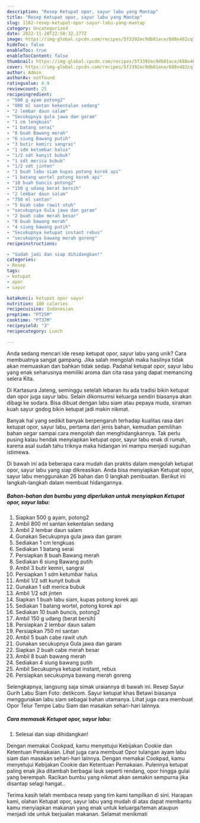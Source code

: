 ```yaml
---
description: "Resep Ketupat opor, sayur labu yang Mantap"
title: "Resep Ketupat opor, sayur labu yang Mantap"
slug: 1162-resep-ketupat-opor-sayur-labu-yang-mantap
category: Uncategorized
date: 2022-11-28T22:50:32.277Z
image: https://img-global.cpcdn.com/recipes/5f3392ec9db01ace/680x482cq70/ketupat-opor-sayur-labu-foto-resep-utama.jpg
hideToc: false
enableToc: true
enableTocContent: false
thumbnail: https://img-global.cpcdn.com/recipes/5f3392ec9db01ace/680x482cq70/ketupat-opor-sayur-labu-foto-resep-utama.jpg
cover: https://img-global.cpcdn.com/recipes/5f3392ec9db01ace/680x482cq70/ketupat-opor-sayur-labu-foto-resep-utama.jpg
author: Admin
authorAv: notfound
ratingvalue: 4.9
reviewcount: 25
recipeingredient:
- "500 g ayam potong2"
- "800 ml santan kekentalan sedang"
- "2 lembar daun salam"
- "Secukupnya gula jawa dan garam"
- "1 cm lengkuas"
- "1 batang serai"
- "8 buah Bawang merah"
- "6 siung Bawang putih"
- "3 butir kemiri sangrai"
- "1 sdm ketumbar halus"
- "1/2 sdt kunyit bubuk"
- "1 sdt merica bubuk"
- "1/2 sdt jinten"
- "1 buah labu siam kupas potong korek api"
- "1 batang wortel potong korek api"
- "10 buah buncis potong2"
- "150 g udang berat bersih"
- "2 lembar daun salam"
- "750 ml santan"
- "5 buah cabe rawit utuh"
- "secukupnya Gula jawa dan garam"
- "2 buah cabe merah besar"
- "8 buah bawang merah"
- "4 siung bawang putih"
- "Secukupnya ketupat instant rebus"
- "secukupnya bawang merah goreng"
recipeinstructions:

- "Sudah jadi dan siap dihidangkan!"
categories:
- Resep
tags:
- ketupat
- opor
- sayur

katakunci: ketupat opor sayur 
nutrition: 100 calories
recipecuisine: Indonesian
preptime: "PT25M"
cooktime: "PT37M"
recipeyield: "3"
recipecategory: Lunch

---
```





Anda sedang mencari ide resep ketupat opor, sayur labu yang unik? Cara membuatnya sangat gampang. Jika salah mengolah maka hasilnya tidak akan memuaskan dan bahkan tidak sedap. Padahal ketupat opor, sayur labu yang enak seharusnya memiliki aroma dan cita rasa yang dapat memancing selera Kita.





Di Kartasura Jateng, seminggu setelah lebaran itu ada tradisi bikin ketupat dan opor juga sayur labu. Selain dikonsumsi keluarga sendiri biasanya akan dibagi ke sodara. Bisa dibuat dengan labu siam atau pepaya muda, siraman kuah sayur godog bikin ketupat jadi makin nikmat.

Banyak hal yang sedikit banyak berpengaruh terhadap kualitas rasa dari ketupat opor, sayur labu, pertama dari jenis bahan, kemudian pemilihan bahan segar sampai cara mengolah dan menghidangkannya. Tak perlu pusing kalau hendak menyiapkan ketupat opor, sayur labu enak di rumah, karena asal sudah tahu triknya maka hidangan ini mampu menjadi suguhan istimewa.






Di bawah ini ada beberapa cara mudah dan praktis dalam mengolah ketupat opor, sayur labu yang siap dikreasikan. Anda bisa menyiapkan Ketupat opor, sayur labu menggunakan 26 bahan dan 0 langkah pembuatan. Berikut ini langkah-langkah dalam membuat hidangannya.

<!--inarticleads1-->

##### Bahan-bahan dan bumbu yang diperlukan untuk menyiapkan Ketupat opor, sayur labu:

1. Siapkan 500 g ayam, potong2
1. Ambil 800 ml santan kekentalan sedang
1. Ambil 2 lembar daun salam
1. Gunakan Secukupnya gula jawa dan garam
1. Sediakan 1 cm lengkuas
1. Sediakan 1 batang serai
1. Persiapkan 8 buah Bawang merah
1. Sediakan 6 siung Bawang putih
1. Ambil 3 butir kemiri, sangrai
1. Persiapkan 1 sdm ketumbar halus
1. Ambil 1/2 sdt kunyit bubuk
1. Gunakan 1 sdt merica bubuk
1. Ambil 1/2 sdt jinten
1. Siapkan 1 buah labu siam, kupas potong korek api
1. Sediakan 1 batang wortel, potong korek api
1. Sediakan 10 buah buncis, potong2
1. Ambil 150 g udang (berat bersih)
1. Persiapkan 2 lembar daun salam
1. Persiapkan 750 ml santan
1. Ambil 5 buah cabe rawit utuh
1. Gunakan secukupnya Gula jawa dan garam
1. Siapkan 2 buah cabe merah besar
1. Ambil 8 buah bawang merah
1. Sediakan 4 siung bawang putih
1. Ambil Secukupnya ketupat instant, rebus
1. Persiapkan secukupnya bawang merah goreng


Selengkapnya, langsung saja simak uraiannya di bawah ini. Resep Sayur Gurih Labu Siam Foto: detikcom. Sayur ketupat khas Betawi biasanya menggunakan labu siam sebagai bahan utamanya. Lihat juga cara membuat Opor Telur Tempe Labu Siam dan masakan sehari-hari lainnya. 

<!--inarticleads2-->

##### Cara memasak Ketupat opor, sayur labu:


1. Selesai dan siap dihidangkan!

Dengan memakai Cookpad, kamu menyetujui Kebijakan Cookie dan Ketentuan Pemakaian. Lihat juga cara membuat Opor tulangan ayam labu siam dan masakan sehari-hari lainnya. Dengan memakai Cookpad, kamu menyetujui Kebijakan Cookie dan Ketentuan Pemakaian. Pulennya ketupat paling enak jika ditambah berbagai lauk seperti rendang, opor hingga gulai yang berempah. Racikan bumbu yang nikmat akan semakin sempurna jika disantap selagi hangat.. 

Terima kasih telah membaca resep yang tim kami tampilkan di sini. Harapan kami, olahan Ketupat opor, sayur labu yang mudah di atas dapat membantu kamu menyiapkan makanan yang enak untuk keluarga/teman ataupun menjadi ide untuk berjualan makanan. Selamat menikmati
